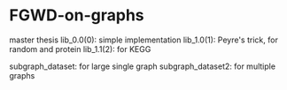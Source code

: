 # FGWD-on-graphs
master thesis 
lib_0.0(0): simple implementation
lib_1.0(1): Peyre's trick, for random and protein
lib_1.1(2): for KEGG

subgraph_dataset: for large single graph
subgraph_dataset2: for multiple graphs 